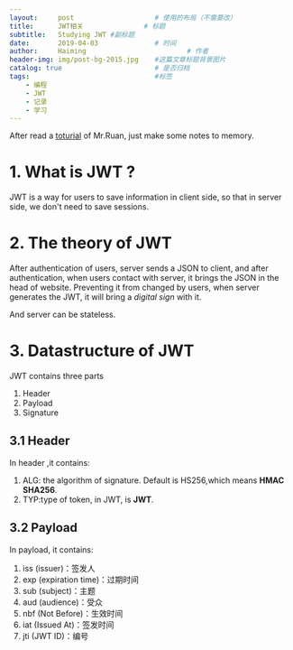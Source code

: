 ```yaml
---
layout:     post   				    # 使用的布局（不需要改）
title:      JWT相关				# 标题 
subtitle:   Studying JWT #副标题
date:       2019-04-03				# 时间
author:     Haiming 						# 作者
header-img: img/post-bg-2015.jpg 	#这篇文章标题背景图片
catalog: true 						# 是否归档
tags:								#标签
    - 编程
    - JWT
    - 记录
    - 学习
---
```

After read a [toturial](http://www.ruanyifeng.com/blog/2018/07/json_web_token-tutorial.html) of Mr.Ruan, just make some notes to memory.

# 1. What is JWT ?
JWT is a way for users to save information in client side, so that in server side, we don't need to save sessions. 
# 2. The theory of JWT
After authentication of users, server sends a JSON to client, and after authentication, when users contact with server, it brings the JSON in the head of website. Preventing it from changed by users, when server generates the JWT, it will bring a *digital sign* with it.

And server can be stateless.

# 3. Datastructure of JWT
JWT contains three parts
1. Header
2. Payload
3. Signature

## 3.1 Header
In header ,it contains:
1. ALG: the algorithm of signature. Default is HS256,which means **HMAC SHA256**. 
2. TYP:type of token, in JWT, is **JWT**.

## 3.2 Payload
In payload, it contains:
1. iss (issuer)：签发人
2. exp (expiration time)：过期时间
3. sub (subject)：主题
4. aud (audience)：受众
5. nbf (Not Before)：生效时间
6. iat (Issued At)：签发时间
7. jti (JWT ID)：编号